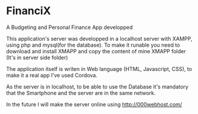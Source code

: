 # FinanciX
A Budgeting and Personal Finance App developped

This application's server was developped in a localhost server with XAMPP, using php and mysql(for the database).
To make it runable you need to download and install XMAPP and copy the content of mine XMAPP folder (It's in server side folder)

The application itself is writen in Web language (HTML, Javascript, CSS), to make it a real app I've used Cordova.

As the server is in localhost, to be able to use the Database it's mandatory that the Smartphone and the server are in the same network.

In the future I will make the server online using http://000webhost.com/
